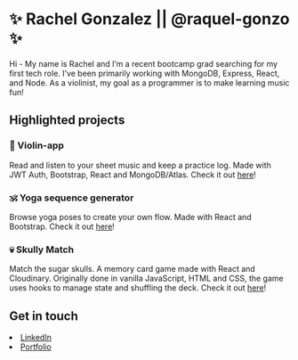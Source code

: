 # ✨ Rachel Gonzalez || @raquel-gonzo ✨

Hi - My name is Rachel and I’m a recent bootcamp grad searching for my first tech role. I’ve been primarily working with MongoDB, Express, React, and Node. As a violinist, my goal as a programmer is to make learning music fun!

## Highlighted projects
### 🎻 Violin-app
Read and listen to your sheet music and keep a practice log. Made with JWT Auth, Bootstrap, React and MongoDB/Atlas. Check it out <a href="https://violin-studio.herokuapp.com/">here</a>!

### 🕉️ Yoga sequence generator
Browse yoga poses to create your own flow. Made with React and Bootstrap. Check it out <a href="https://yoga-gen.netlify.app/">here</a>!

### 💀 Skully Match
Match the sugar skulls. A memory card game made with React and Cloudinary. Originally done in vanilla JavaScript, HTML and CSS, the game uses hooks to manage state and shuffling the deck. Check it out <a href="https://react-memory-skullies.netlify.app/" >here</a>!

## Get in touch
<li> <a href="https://www.linkedin.com/in/rgonzalezviolin/" >LinkedIn</a> </li>
<li> <a href="https://rachel-gonzalez.netlify.app/" >Portfolio</a> </li>
